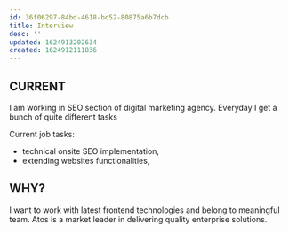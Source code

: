 ```yaml
---
id: 36f06297-84bd-4618-bc52-80875a6b7dcb
title: Interview
desc: ''
updated: 1624913202634
created: 1624912111836
---
```


## CURRENT
I am working in SEO section of digital marketing agency. Everyday I get a bunch of quite different tasks

Current job tasks:
- technical onsite SEO implementation,
- extending websites functionalities,

## WHY?
I want to work with latest frontend technologies and belong to meaningful team. 
Atos is a market leader in delivering quality enterprise solutions. 
